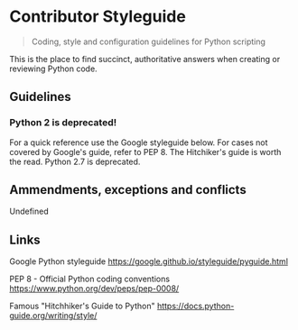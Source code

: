 # Contributor Styleguide
> Coding, style and configuration guidelines for 
Python scripting

This is the place to find succinct, authoritative answers when creating or reviewing 
Python code.

## Guidelines

### Python 2 is deprecated!

For a quick reference use the Google styleguide below. 
For cases not covered by Google's guide, refer to PEP 8.
The Hitchiker's guide is worth the read.
Python 2.7 is deprecated.

## Ammendments, exceptions and conflicts

Undefined

## Links

Google Python styleguide
https://google.github.io/styleguide/pyguide.html 

PEP 8 - Official Python coding conventions
https://www.python.org/dev/peps/pep-0008/ 

Famous "Hitchhiker's Guide to Python"
https://docs.python-guide.org/writing/style/ 

